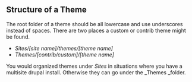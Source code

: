 ## Structure of a Theme

The root folder of a theme should be all lowercase and use underscores instead of spaces. There are two places a custom or contrib theme might be found.

* _Sites/\[site name\]/themes/\[theme name\]_
* _Themes/\[contrib/custom\]/\[theme name\]_

You would organized themes under _Sites_ in situations where you have a multisite drupal install. Otherwise they can go under the _Themes _folder.



